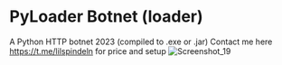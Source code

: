 # PyLoader Botnet (loader)
A Python HTTP botnet 2023 (compiled to .exe or .jar)
Contact me here https://t.me/lilspindeln for price and setup
![Screenshot_19](https://github.com/LilSpindeln/PyLoader/assets/144722282/c1dab470-1dcc-47e8-85ef-1ab04d25e59a)
